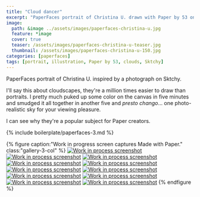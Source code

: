 ```yaml
---
title: "Cloud dancer"
excerpt: "PaperFaces portrait of Christina U. drawn with Paper by 53 on an iPad."
image: 
  path: &image ../assets/images/paperfaces-christina-u.jpg 
  feature: *image
  cover: true
  teaser: /assets/images/paperfaces-christina-u-teaser.jpg
  thumbnail: /assets/images/paperfaces-christina-u-150.jpg
categories: [paperfaces]
tags: [portrait, illustration, Paper by 53, clouds, Sktchy]
---
```


PaperFaces portrait of Christina U. inspired by a photograph on Sktchy.

I'll say this about cloudscapes, they're a million times easier to draw than portraits. I pretty much puked up some color on the canvas in five minutes and smudged it all together in another five and *presto chango*… one photo-realistic sky for your viewing pleasure.

I can see why they're a popular subject for Paper creators.

{% include boilerplate/paperfaces-3.md %}

{% figure caption:"Work in progress screen captures Made with Paper." class:"gallery-3-col" %}
[![Work in process screenshot](/assets/images/paperfaces-christina-u-process-1-600.jpg)](/assets/images/paperfaces-christina-u-process-1-lg.jpg) [![Work in process screenshot](/assets/images/paperfaces-christina-u-process-2-600.jpg)](/assets/images/paperfaces-christina-u-process-2-lg.jpg) [![Work in process screenshot](/assets/images/paperfaces-christina-u-process-3-600.jpg)](/assets/images/paperfaces-christina-u-process-3-lg.jpg) [![Work in process screenshot](/assets/images/paperfaces-christina-u-process-4-600.jpg)](/assets/images/paperfaces-christina-u-process-4-lg.jpg) [![Work in process screenshot](/assets/images/paperfaces-christina-u-process-5-600.jpg)](/assets/images/paperfaces-christina-u-process-5-lg.jpg) [![Work in process screenshot](/assets/images/paperfaces-christina-u-process-6-600.jpg)](/assets/images/paperfaces-christina-u-process-6-lg.jpg) [![Work in process screenshot](/assets/images/paperfaces-christina-u-process-7-600.jpg)](/assets/images/paperfaces-christina-u-process-7-lg.jpg) [![Work in process screenshot](/assets/images/paperfaces-christina-u-process-8-600.jpg)](/assets/images/paperfaces-christina-u-process-8-lg.jpg) [![Work in process screenshot](/assets/images/paperfaces-christina-u-process-9-600.jpg)](/assets/images/paperfaces-christina-u-process-9-lg.jpg) [![Work in process screenshot](/assets/images/paperfaces-christina-u-process-10-600.jpg)](/assets/images/paperfaces-christina-u-process-10-lg.jpg) [![Work in process screenshot](/assets/images/paperfaces-christina-u-process-11-600.jpg)](/assets/images/paperfaces-christina-u-process-11-lg.jpg)
{% endfigure %}
